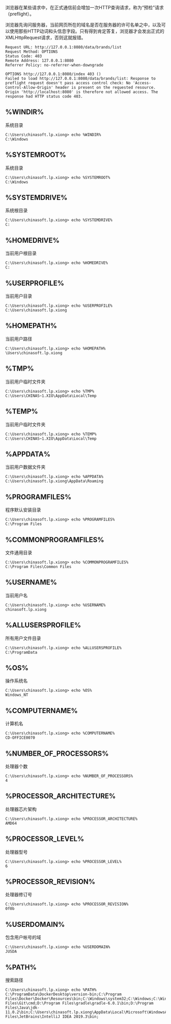 浏览器在某些请求中，在正式通信前会增加一次HTTP查询请求，称为“预检”请求（preflight）。

浏览器先询问服务器，当前网页所在的域名是否在服务器的许可名单之中，以及可以使用那些HTTP动词和头信息字段。只有得到肯定答复，浏览器才会发出正式的XMLHttpRequest请求，否则这就报错。



```
Request URL: http://127.0.0.1:8080/data/brands/list
Request Method: OPTIONS
Status Code: 403 
Remote Address: 127.0.0.1:8080
Referrer Policy: no-referrer-when-downgrade
```





```
OPTIONS http://127.0.0.1:8080/index 403 ()
Failed to load http://127.0.0.1:8080/data/brands/list: Response to preflight request doesn't pass access control check: No 'Access-Control-Allow-Origin' header is present on the requested resource. Origin 'http://localhost:8080' is therefore not allowed access. The response had HTTP status code 403.
```









## %WINDIR%

系统目录

```shell
C:\Users\chinasoft.lp.xiong> echo %WINDIR%
C:\Windows
```

## %SYSTEMROOT%

系统目录

```shell
C:\Users\chinasoft.lp.xiong> echo %SYSTEMROOT%
C:\Windows
```

## %SYSTEMDRIVE%

系统根目录

```shell
C:\Users\chinasoft.lp.xiong> echo %SYSTEMDRIVE%
C:
```

## %HOMEDRIVE%

当前用户根目录

```shell
C:\Users\chinasoft.lp.xiong> echo %HOMEDRIVE%
C:
```

## %USERPROFILE% 

当前用户目录

```shell
C:\Users\chinasoft.lp.xiong> echo %USERPROFILE%
C:\Users\chinasoft.lp.xiong
```

## %HOMEPATH%

当前用户路径

```shell
C:\Users\chinasoft.lp.xiong> echo %HOMEPATH%
\Users\chinasoft.lp.xiong
```

## %TMP%

当前用户临时文件夹

```shell
C:\Users\chinasoft.lp.xiong> echo %TMP%
C:\Users\CHINAS~1.XIO\AppData\Local\Temp
```

## %TEMP%

当前用户临时文件夹

```shell
C:\Users\chinasoft.lp.xiong> echo %TEMP%
C:\Users\CHINAS~1.XIO\AppData\Local\Temp
```

## %APPDATA%

当前用户数据文件夹

```shell
C:\Users\chinasoft.lp.xiong> echo %APPDATA%
C:\Users\chinasoft.lp.xiong\AppData\Roaming
```

## %PROGRAMFILES%

程序默认安装目录

```shell
C:\Users\chinasoft.lp.xiong> echo %PROGRAMFILES%
C:\Program Files
```

## %COMMONPROGRAMFILES%

文件通用目录

```shell
C:\Users\chinasoft.lp.xiong> echo %COMMONPROGRAMFILES%
C:\Program Files\Common Files
```

## %USERNAME%

当前用户名

```shell
C:\Users\chinasoft.lp.xiong> echo %USERNAME%
chinasoft.lp.xiong
```

## %ALLUSERSPROFILE%

所有用户文件目录

```shell
C:\Users\chinasoft.lp.xiong> echo %ALLUSERSPROFILE%
C:\ProgramData
```

## %OS%

操作系统名

```shell
C:\Users\chinasoft.lp.xiong> echo %OS%
Windows_NT

```

## %COMPUTERNAME%

计算机名

```shell
C:\Users\chinasoft.lp.xiong> echo %COMPUTERNAME%
CD-OFFICE0070
```

## %NUMBER_OF_PROCESSORS%

处理器个数

```shell
C:\Users\chinasoft.lp.xiong> echo %NUMBER_OF_PROCESSORS%
4
```

## %PROCESSOR_ARCHITECTURE%

处理器芯片架构

```shell
C:\Users\chinasoft.lp.xiong> echo %PROCESSOR_ARCHITECTURE%
AMD64
```

## %PROCESSOR_LEVEL%

处理器型号

```shell
C:\Users\chinasoft.lp.xiong> echo %PROCESSOR_LEVEL%
6
```

## %PROCESSOR_REVISION%

处理器修订号

```shell
C:\Users\chinasoft.lp.xiong> echo %PROCESSOR_REVISION%
0f0b
```

## %USERDOMAIN%

包含用户帐号的域

```shell
C:\Users\chinasoft.lp.xiong> echo %USERDOMAIN%
JUSDA
```

## %PATH%

搜索路径

```shell
C:\Users\chinasoft.lp.xiong> echo %PATH%
C:\ProgramData\DockerDesktop\version-bin;C:\Program Files\Docker\Docker\Resources\bin;C:\Windows\system32;C:\Windows;C:\Windows\System32\Wbem;C:\Windows\System32\WindowsPowerShell\v1.0\;C:\Windows\System32\OpenSSH\;D:\Program Files\Git\cmd;D:\Program Files\gradle\gradle-6.0.1\bin;D:\Program Files\Java\jdk-11.0.2\bin;C:\Users\chinasoft.lp.xiong\AppData\Local\Microsoft\WindowsApps;;D:\Program Files\JetBrains\IntelliJ IDEA 2019.3\bin;
```





